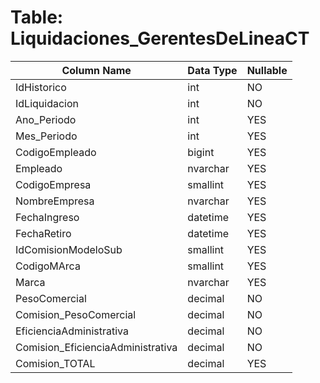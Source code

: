 # Table: Liquidaciones_GerentesDeLineaCT

| Column Name | Data Type | Nullable |
|-------------|-----------|----------|
| IdHistorico | int | NO |
| IdLiquidacion | int | NO |
| Ano_Periodo | int | YES |
| Mes_Periodo | int | YES |
| CodigoEmpleado | bigint | YES |
| Empleado | nvarchar | YES |
| CodigoEmpresa | smallint | YES |
| NombreEmpresa | nvarchar | YES |
| FechaIngreso | datetime | YES |
| FechaRetiro | datetime | YES |
| IdComisionModeloSub | smallint | YES |
| CodigoMArca | smallint | YES |
| Marca | nvarchar | YES |
| PesoComercial | decimal | NO |
| Comision_PesoComercial | decimal | NO |
| EficienciaAdministrativa | decimal | NO |
| Comision_EficienciaAdministrativa | decimal | NO |
| Comision_TOTAL | decimal | YES |
